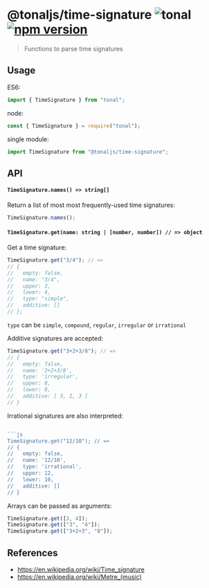 # @tonaljs/time-signature ![tonal](https://img.shields.io/badge/@tonaljs-time_signature-yellow.svg?style=flat-square) [![npm version](https://img.shields.io/npm/v/@tonaljs/time-signature.svg?style=flat-square)](https://www.npmjs.com/package/@tonaljs/time-signature)

> Functions to parse time signatures

## Usage

ES6:

```js
import { TimeSignature } from "tonal";
```

node:

```js
const { TimeSignature } = require("tonal");
```

single module:

```js
import TimeSignature from "@tonaljs/time-signature";
```

## API

#### `TimeSignature.names() => string[]`

Return a list of most most frequently-used time signatures:

```js
TimeSignature.names();
```

#### `TimeSignature.get(name: string | [number, number]) // => object`

Get a time signature:

```js
TimeSignature.get("3/4"); // =>
// {
//   empty: false,
//   name: "3/4",
//   upper: 3,
//   lower: 4,
//   type: "simple",
//   additive: []
// };
```

`type` can be `simple`, `compound`, `regular`, `irregular` or `irrational`

Additive signatures are accepted:

```js
TimeSignature.get("3+2+3/8"); // =>
// {
//   empty: false,
//   name: '3+2+3/8',
//   type: 'irregular',
//   upper: 8,
//   lower: 8,
//   additive: [ 3, 2, 3 ]
// }
```

Irrational signatures are also interpreted:

```js

```js
TimeSignature.get("12/10"); // =>
// {
//   empty: false,
//   name: '12/10',
//   type: 'irrational',
//   upper: 12,
//   lower: 10,
//   additive: []
// }
```

Arrays can be passed as arguments:

```js
TimeSignature.get([3, 4]);
TimeSignature.get(["3", "4"]);
TimeSignature.get(["3+2+3", "8"]);
```

## References

- https://en.wikipedia.org/wiki/Time_signature
- https://en.wikipedia.org/wiki/Metre_(music)
